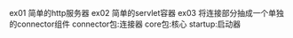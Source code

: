 
ex01
    简单的http服务器
ex02
    简单的servlet容器
ex03
    将连接部分抽成一个单独的connector组件
    connector包:连接器
    core包:核心
    startup:启动器